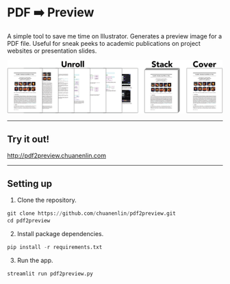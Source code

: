 # PDF ➡️ Preview

A simple tool to save me time on Illustrator. Generates a preview image for a PDF file. Useful for sneak peeks to academic publications on project websites or presentation slides.

![Example](example.png)

---

## Try it out!

http://pdf2preview.chuanenlin.com

---

## Setting up

1.  Clone the repository.

```python
git clone https://github.com/chuanenlin/pdf2preview.git
cd pdf2preview
```

2.  Install package dependencies.

```python
pip install -r requirements.txt
```

3.  Run the app.

```python
streamlit run pdf2preview.py
```
